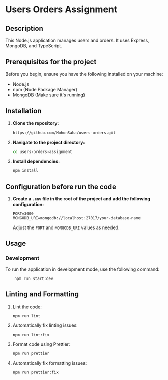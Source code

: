 # Users Orders Assignment

## Description

This Node.js application manages users and orders. It uses Express, MongoDB, and TypeScript.

## Prerequisites for the project

Before you begin, ensure you have the following installed on your machine:

- Node.js
- npm (Node Package Manager)
- MongoDB (Make sure it's running)

## Installation

1. **Clone the repository:**

   ```bash
   https://github.com/MohonSaha/users-orders.git
   ```

2. **Navigate to the project directory:**

   ```bash
   cd users-orders-assignment
   ```

3. **Install dependencies:**

   ```bash
   npm install
   ```

## Configuration before run the code

1. **Create a `.env` file in the root of the project and add the following configuration:**

   ```
   PORT=3000
   MONGODB_URI=mongodb://localhost:27017/your-database-name
   ```

   Adjust the `PORT` and `MONGODB_URI` values as needed.

## Usage

### Development

To run the application in development mode, use the following command:

        npm run start:dev

## Linting and Formatting

1.  Lint the code:

    ```
    npm run lint
    ```

2.  Automatically fix linting issues:

    ```
    npm run lint:fix
    ```

3.  Format code using Prettier:

    ```
    npm run prettier
    ```

4.  Automatically fix formatting issues:

    ```
    npm run prettier:fix
    ```
